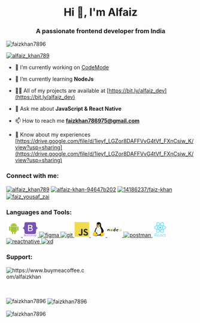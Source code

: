 <h1 align="center">Hi 👋, I'm Alfaiz</h1>
<h3 align="center">A passionate frontend developer from India</h3>

<p align="left"> <img src="https://komarev.com/ghpvc/?username=faizkhan7896&label=Profile%20views&color=0e75b6&style=flat" alt="faizkhan7896" /> </p>

<p align="left"> <a href="https://twitter.com/alfaiz_khan789" target="blank"><img src="https://img.shields.io/twitter/follow/alfaiz_khan789?logo=twitter&style=for-the-badge" alt="alfaiz_khan789" /></a> </p>

- 🔭 I’m currently working on [CodeMode](https://play.google.com/store/apps/details?id=com.perfectice&hl=en_IN&gl=US)

- 🌱 I’m currently learning **NodeJs**

- 👨‍💻 All of my projects are available at [https://bit.ly/alfaiz_dev](https://bit.ly/alfaiz_dev)

- 💬 Ask me about **JavaScript & React Native**

- 📫 How to reach me **faizkhan786975@gmail.com**

- 📄 Know about my experiences [https://drive.google.com/file/d/1ieyf_LGZor8DAFFVvG4tVf_FXnCsiw_K/view?usp=sharing](https://drive.google.com/file/d/1ieyf_LGZor8DAFFVvG4tVf_FXnCsiw_K/view?usp=sharing)

<h3 align="left">Connect with me:</h3>
<p align="left">
<a href="https://twitter.com/alfaiz_khan789" target="blank"><img align="center" src="https://raw.githubusercontent.com/rahuldkjain/github-profile-readme-generator/master/src/images/icons/Social/twitter.svg" alt="alfaiz_khan789" height="30" width="40" /></a>
<a href="https://linkedin.com/in/alfaiz-khan-94647b202" target="blank"><img align="center" src="https://raw.githubusercontent.com/rahuldkjain/github-profile-readme-generator/master/src/images/icons/Social/linked-in-alt.svg" alt="alfaiz-khan-94647b202" height="30" width="40" /></a>
<a href="https://stackoverflow.com/users/14186237/faiz-khan" target="blank"><img align="center" src="https://raw.githubusercontent.com/rahuldkjain/github-profile-readme-generator/master/src/images/icons/Social/stack-overflow.svg" alt="14186237/faiz-khan" height="30" width="40" /></a>
<a href="https://instagram.com/faiz_yousaf_zai" target="blank"><img align="center" src="https://raw.githubusercontent.com/rahuldkjain/github-profile-readme-generator/master/src/images/icons/Social/instagram.svg" alt="faiz_yousaf_zai" height="30" width="40" /></a>
</p>

<h3 align="left">Languages and Tools:</h3>
<p align="left"> <a href="https://developer.android.com" target="_blank" rel="noreferrer"> <img src="https://raw.githubusercontent.com/devicons/devicon/master/icons/android/android-original-wordmark.svg" alt="android" width="40" height="40"/> </a> <a href="https://getbootstrap.com" target="_blank" rel="noreferrer"> <img src="https://raw.githubusercontent.com/devicons/devicon/master/icons/bootstrap/bootstrap-plain-wordmark.svg" alt="bootstrap" width="40" height="40"/> </a> <a href="https://www.figma.com/" target="_blank" rel="noreferrer"> <img src="https://www.vectorlogo.zone/logos/figma/figma-icon.svg" alt="figma" width="40" height="40"/> </a> <a href="https://git-scm.com/" target="_blank" rel="noreferrer"> <img src="https://www.vectorlogo.zone/logos/git-scm/git-scm-icon.svg" alt="git" width="40" height="40"/> </a> <a href="https://developer.mozilla.org/en-US/docs/Web/JavaScript" target="_blank" rel="noreferrer"> <img src="https://raw.githubusercontent.com/devicons/devicon/master/icons/javascript/javascript-original.svg" alt="javascript" width="40" height="40"/> </a> <a href="https://www.linux.org/" target="_blank" rel="noreferrer"> <img src="https://raw.githubusercontent.com/devicons/devicon/master/icons/linux/linux-original.svg" alt="linux" width="40" height="40"/> </a> <a href="https://nodejs.org" target="_blank" rel="noreferrer"> <img src="https://raw.githubusercontent.com/devicons/devicon/master/icons/nodejs/nodejs-original-wordmark.svg" alt="nodejs" width="40" height="40"/> </a> <a href="https://postman.com" target="_blank" rel="noreferrer"> <img src="https://www.vectorlogo.zone/logos/getpostman/getpostman-icon.svg" alt="postman" width="40" height="40"/> </a> <a href="https://reactjs.org/" target="_blank" rel="noreferrer"> <img src="https://raw.githubusercontent.com/devicons/devicon/master/icons/react/react-original-wordmark.svg" alt="react" width="40" height="40"/> </a> <a href="https://reactnative.dev/" target="_blank" rel="noreferrer"> <img src="https://reactnative.dev/img/header_logo.svg" alt="reactnative" width="40" height="40"/> </a> <a href="https://www.adobe.com/products/xd.html" target="_blank" rel="noreferrer"> <img src="https://cdn.worldvectorlogo.com/logos/adobe-xd.svg" alt="xd" width="40" height="40"/> </a> </p>

<h3 align="left">Support:</h3>
<p><a href="https://www.buymeacoffee.com/https://www.buymeacoffee.com/alfaizkhan"> <img align="left" src="https://cdn.buymeacoffee.com/buttons/v2/default-yellow.png" height="50" width="210" alt="https://www.buymeacoffee.com/alfaizkhan" /></a></p><br><br><br>
<br>
<p><img align="left" src="https://github-readme-stats.vercel.app/api/top-langs?username=faizkhan7896&show_icons=true&locale=en&layout=compact" alt="faizkhan7896" /></p>

<p>&nbsp;<img align="center" src="https://github-readme-stats.vercel.app/api?username=faizkhan7896&show_icons=true&locale=en" alt="faizkhan7896" /></p>

<p><img align="center" src="https://github-readme-streak-stats.herokuapp.com/?user=faizkhan7896&" alt="faizkhan7896" /></p>
